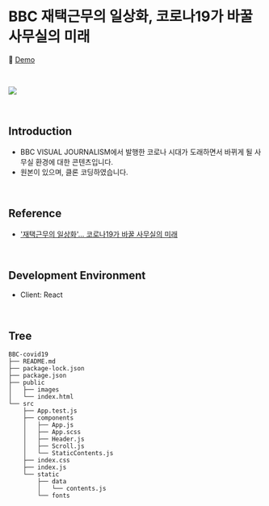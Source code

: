 # BBC 재택근무의 일상화, 코로나19가 바꿀 사무실의 미래

📎 [Demo](https://fromnowwon.github.io/bbc/)

<br/>

![](./public/images/bbc-covid-19.gif)

<br/>

## Introduction
- BBC VISUAL JOURNALISM에서 발행한 코로나 시대가 도래하면서 바뀌게 될 사무실 환경에 대한 콘텐츠입니다.
- 원본이 있으며, 클론 코딩하였습니다.

<br/>

## Reference
- ['재택근무의 일상화'... 코로나19가 바꿀 사무실의 미래](https://www.bbc.com/korean/resources/idt-48d3c9a7-4063-4289-9726-611b5ea9d7b5)

<br/>

## Development Environment
- Client: React

<br/>

## Tree
```
BBC-covid19
├── README.md
├── package-lock.json
├── package.json
├── public
│   ├── images
│   └── index.html
└── src
    ├── App.test.js
    ├── components
    │   ├── App.js
    │   ├── App.scss
    │   ├── Header.js
    │   ├── Scroll.js
    │   └── StaticContents.js
    ├── index.css
    ├── index.js
    └── static
        ├── data
        │   └── contents.js
        └── fonts
```
